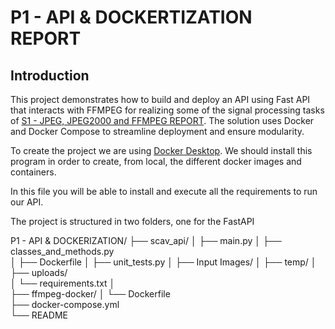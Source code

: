 # P1 - API & DOCKERTIZATION REPORT
## Introduction
This project demonstrates how to build and deploy an API using Fast API that interacts with FFMPEG for realizing some of the signal processing tasks of [S1 - JPEG, JPEG2000 and FFMPEG REPORT](https://github.com/JoanMontes/Audio_and_Video_Coding_Systems/tree/main/S1%20-%20JPEG%2C%20JPEG2000%20and%20FFMPEG). The solution uses Docker and Docker Compose to streamline deployment and ensure modularity.

To create the project we are using [Docker Desktop](https://www.docker.com/products/docker-desktop/). We should install this program in order to create, from local, the different docker images and containers.

In this file you will be able to install and execute all the requirements to run our API.

The project is structured in two folders, one for the FastAPI

P1 - API & DOCKERIZATION/
├── scav_api/
│   ├── main.py
│   ├── classes_and_methods.py  
│   ├── Dockerfile
│   ├── unit_tests.py
│   ├── Input Images/
│   ├── temp/
│   ├── uploads/         
│   └── requirements.txt
│ 	
├── ffmpeg-docker/
│   └── Dockerfile                             
├── docker-compose.yml      
└── README       


## 
